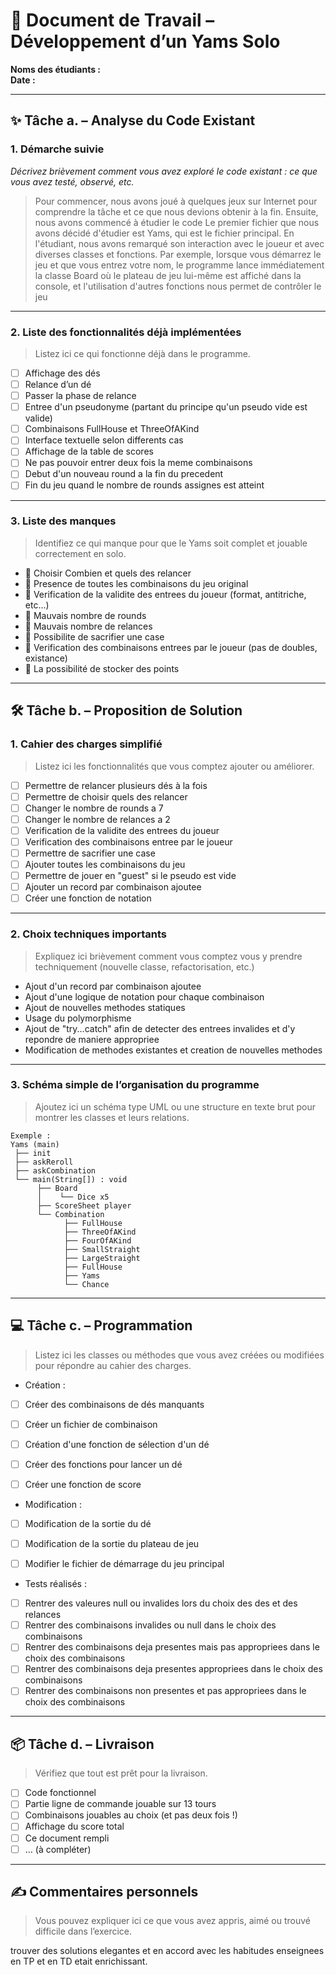 # 🧩 Document de Travail – Développement d’un Yams Solo

**Noms des étudiants :**  
**Date :**

---

## ✨ Tâche a. – Analyse du Code Existant

### 1. Démarche suivie  
_Décrivez brièvement comment vous avez exploré le code existant : ce que vous avez testé, observé, etc._

> Pour commencer, nous avons joué à quelques jeux sur Internet pour comprendre la tâche et ce que nous devions obtenir à la fin. Ensuite, nous avons commencé à étudier le code
Le premier fichier que nous avons décidé d'étudier est Yams, qui est le fichier principal.
En l'étudiant, nous avons remarqué son interaction avec le joueur et avec diverses classes et fonctions.
Par exemple, lorsque vous démarrez le jeu et que vous entrez votre nom, le programme lance immédiatement la classe Board où le plateau de jeu lui-même est affiché dans la console, et l'utilisation d'autres fonctions nous permet de contrôler le jeu

---

### 2. Liste des fonctionnalités déjà implémentées

> Listez ici ce qui fonctionne déjà dans le programme.

- [ ] Affichage des dés  
- [ ] Relance d’un dé  
- [ ] Passer la phase de relance 
- [ ] Entree d'un pseudonyme (partant du principe qu'un pseudo vide est valide)
- [ ] Combinaisons FullHouse et ThreeOfAKind
- [ ] Interface textuelle selon differents cas
- [ ] Affichage de la table de scores
- [ ] Ne pas pouvoir entrer deux fois la meme combinaisons
- [ ] Debut d'un nouveau round a la fin du precedent
- [ ] Fin du jeu quand le nombre de rounds assignes est atteint
---

### 3. Liste des manques

> Identifiez ce qui manque pour que le Yams soit complet et jouable correctement en solo.

- 🔲 Choisir Combien et quels des relancer
- 🔲 Presence de toutes les combinaisons du jeu original
- 🔲 Verification de la validite des entrees du joueur (format, antitriche, etc...)
- 🔲 Mauvais nombre de rounds
- 🔲 Mauvais nombre de relances
- 🔲 Possibilite de sacrifier une case
- 🔲 Verification des combinaisons entrees par le joueur (pas de doubles, existance)
- 🔲 La possibilité de stocker des points

---

## 🛠️ Tâche b. – Proposition de Solution

### 1. Cahier des charges simplifié

> Listez ici les fonctionnalités que vous comptez ajouter ou améliorer.

- [ ] Permettre de relancer plusieurs dés à la fois  
- [ ] Permettre de choisir quels des relancer
- [ ] Changer le nombre de rounds a 7
- [ ] Changer le nombre de relances a 2
- [ ] Verification de la validite des entrees du joueur
- [ ] Verification des combinaisons entree par le joueur
- [ ] Permettre de sacrifier une case
- [ ] Ajouter toutes les combinaisons du jeu
- [ ] Permettre de jouer en "guest" si le pseudo est vide
- [ ] Ajouter un record par combinaison ajoutee
- [ ] Créer une fonction de notation

---

### 2. Choix techniques importants

> Expliquez ici brièvement comment vous comptez vous y prendre techniquement (nouvelle classe, refactorisation, etc.)

- Ajout d'un record par combinaison ajoutee
- Ajout d'une logique de notation pour chaque combinaison
- Ajout de nouvelles methodes statiques
- Usage du polymorphisme
- Ajout de "try...catch" afin de detecter des entrees invalides et d'y repondre de maniere appropriee
- Modification de methodes existantes et creation de nouvelles methodes

---

### 3. Schéma simple de l’organisation du programme

> Ajoutez ici un schéma type UML ou une structure en texte brut pour montrer les classes et leurs relations.

```
Exemple :
Yams (main)
 ├── init
 ├── askReroll
 ├── askCombination
 └── main(String[]) : void
      ├── Board
      │    └── Dice x5
      ├── ScoreSheet player
      └── Combination
            ├── FullHouse
            ├── ThreeOfAKind
            ├── FourOfAKind
            ├── SmallStraight
            ├── LargeStraight
            ├── FullHouse
            ├── Yams
            └── Chance
```

---

## 💻 Tâche c. – Programmation

> Listez ici les classes ou méthodes que vous avez créées ou modifiées pour répondre au cahier des charges.

- Création : 
- [ ] Créer des combinaisons de dés manquants
- [ ] Créer un fichier de combinaison
- [ ] Création d'une fonction de sélection d'un dé
- [ ] Créer des fonctions pour lancer un dé 
- [ ] Créer une fonction de score


- Modification :
- [ ] Modification de la sortie du dé
- [ ] Modification de la sortie du plateau de jeu
- [ ] Modifier le fichier de démarrage du jeu principal


- Tests réalisés :
- [ ] Rentrer des valeures null ou invalides lors du choix des des et des relances
- [ ] Rentrer des combinaisons invalides ou null dans le choix des combinaisons
- [ ] Rentrer des combinaisons deja presentes mais pas appropriees dans le choix des combinaisons
- [ ] Rentrer des combinaisons deja presentes appropriees dans le choix des combinaisons
- [ ] Rentrer des combinaisons non presentes et pas appropriees dans le choix des combinaisons

---

## 📦 Tâche d. – Livraison

> Vérifiez que tout est prêt pour la livraison.

- [ ] Code fonctionnel  
- [ ] Partie ligne de commande jouable sur 13 tours  
- [ ] Combinaisons jouables au choix (et pas deux fois !)  
- [ ] Affichage du score total  
- [ ] Ce document rempli  
- [ ] … (à compléter)
---

## ✍️ Commentaires personnels 

> Vous pouvez expliquer ici ce que vous avez appris, aimé ou trouvé difficile dans l’exercice.

trouver des solutions elegantes et en accord avec les habitudes enseignees en TP et en TD etait enrichissant.
